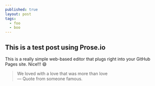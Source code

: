```yaml
---
published: true
layout: post
tags: 
  - foo
  - boo
---
```

## This is a test post using Prose.io

This is a really simple web-based editor that plugs right into your GitHub Pages site. Nice!!! :smile:

> We loved with a love that was more than love  
> — Quote from someone famous.


